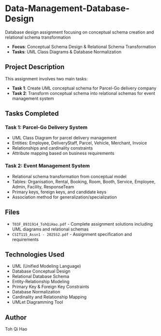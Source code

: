 # Data-Management-Database-Design

Database design assignment focusing on conceptual schema creation and relational schema transformation

- **Focus**: Conceptual Schema Design & Relational Schema Transformation
- **Tasks**: UML Class Diagrams & Database Normalization

## Project Description
This assignment involves two main tasks:
- **Task 1**: Create UML conceptual schema for Parcel-Go delivery company
- **Task 2**: Transform conceptual schema into relational schemas for event management system

## Tasks Completed

### Task 1: Parcel-Go Delivery System
- UML Class Diagram for parcel delivery management
- Entities: Employee, DeliveryStaff, Parcel, Vehicle, Merchant, Invoice
- Relationships and cardinality constraints
- Attribute mapping based on business requirements

### Task 2: Event Management System
- Relational schema transformation from conceptual model
- Tables: Organisation, Rental, Booking, Room, Booth, Service, Employee, Admin, Facility, ResponseTeam
- Primary keys, foreign keys, and candidate keys
- Association method for generalization/specialization

## Files
- `T03F_8931914_TohQiHao.pdf` - Complete assignment solutions including UML diagrams and relational schemas
- `CSIT115_Assn1 - 2025S2.pdf` - Assignment specification and requirements

## Technologies Used
- UML (Unified Modeling Language)
- Database Conceptual Design
- Relational Database Schema
- Entity-Relationship Modeling
- Primary Key & Foreign Key Constraints
- Database Normalization
- Cardinality and Relationship Mapping
- UMLet Diagramming Tool

## Author
Toh Qi Hao
